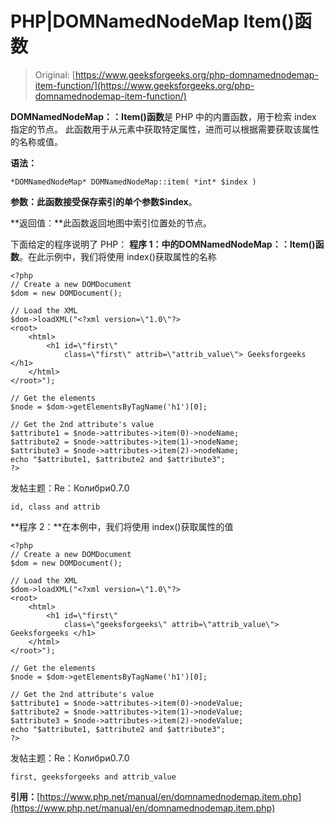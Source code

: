 # PHP|DOMNamedNodeMap Item()函数

> Original: [https://www.geeksforgeeks.org/php-domnamednodemap-item-function/](https://www.geeksforgeeks.org/php-domnamednodemap-item-function/)

**DOMNamedNodeMap：：Item()函数**是 PHP 中的内置函数，用于检索 index 指定的节点。 此函数用于从元素中获取特定属性，进而可以根据需要获取该属性的名称或值。

**语法：**

```
*DOMNamedNodeMap* DOMNamedNodeMap::item( *int* $index )
```

**参数：**此函数接受保存索引的单个参数**$index**。

**返回值：**此函数返回地图中索引位置处的节点。

下面给定的程序说明了 PHP：
**程序 1：**中的**DOMNamedNodeMap：：Item()函数**。在此示例中，我们将使用 index()获取属性的名称

```
<?php
// Create a new DOMDocument
$dom = new DOMDocument();

// Load the XML
$dom->loadXML("<?xml version=\"1.0\"?>
<root>
    <html>
        <h1 id=\"first\" 
            class=\"first\" attrib=\"attrib_value\"> Geeksforgeeks </h1>
    </html>
</root>");

// Get the elements
$node = $dom->getElementsByTagName('h1')[0];

// Get the 2nd attribute's value
$attribute1 = $node->attributes->item(0)->nodeName;
$attribute2 = $node->attributes->item(1)->nodeName;
$attribute3 = $node->attributes->item(2)->nodeName;
echo "$attribute1, $attribute2 and $attribute3";
?>
```

发帖主题：Re：Колибри0.7.0

```
id, class and attrib
```

**程序 2：**在本例中，我们将使用 index()获取属性的值

```
<?php
// Create a new DOMDocument
$dom = new DOMDocument();

// Load the XML
$dom->loadXML("<?xml version=\"1.0\"?>
<root>
    <html>
        <h1 id=\"first\" 
            class=\"geeksforgeeks\" attrib=\"attrib_value\"> Geeksforgeeks </h1>
    </html>
</root>");

// Get the elements
$node = $dom->getElementsByTagName('h1')[0];

// Get the 2nd attribute's value
$attribute1 = $node->attributes->item(0)->nodeValue;
$attribute2 = $node->attributes->item(1)->nodeValue;
$attribute3 = $node->attributes->item(2)->nodeValue;
echo "$attribute1, $attribute2 and $attribute3";
?>
```

发帖主题：Re：Колибри0.7.0

```
first, geeksforgeeks and attrib_value
```

**引用：**[https://www.php.net/manual/en/domnamednodemap.item.php](https://www.php.net/manual/en/domnamednodemap.item.php)